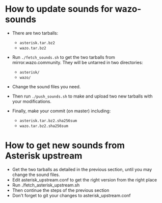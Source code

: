 How to update sounds for wazo-sounds
====================================

* There are two tarballs:

   * `asterisk.tar.bz2`
   * `wazo.tar.bz2`

* Run `./fetch_sounds.sh` to get the two tarballs from mirror.wazo.community. They will be untarred in two directories:

   * `asterisk/`
   * `wazo/`

* Change the sound files you need.
* Then run `./push_sounds.sh` to make and upload two new tarballs with your modifications.
* Finally, make your commit (on master) including:

   * `asterisk.tar.bz2.sha256sum`
   * `wazo.tar.bz2.sha256sum`


How to get new sounds from Asterisk upstream
============================================

* Get the two tarballs as detailed in the previous section, until you may change the sound files.
* Edit asterisk_upstream.conf to get the right version from the right place
* Run ./fetch_asterisk_upstream.sh
* Then continue the steps of the previous section
* Don't forget to git your changes to asterisk_upstream.conf
